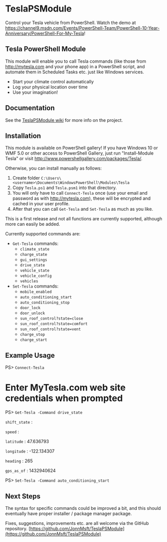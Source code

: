 # TeslaPSModule

Control your Tesla vehicle from PowerShell. Watch the demo at https://channel9.msdn.com/Events/PowerShell-Team/PowerShell-10-Year-Anniversary/PowerShell-For-My-Tesla!

## Tesla PowerShell Module

This module will enable you to call Tesla commands (like those from http://mytesla.com and your phone app) in a PowerShell script, and automate them in Scheduled Tasks etc. just like Windows services.

- Start your climate control automatically
- Log your physical location over time
- Use your imagination!

## Documentation

See the [TeslaPSModule wiki](https://github.com/JonnMsft/TeslaPSModule/wiki) for more info on the project.

## Installation

This module is available on PowerShell gallery! If you have Windows 10 or WMF 5.0 or other access to PowerShell Gallery, just run "Install-Module Tesla" or visit http://www.powershellgallery.com/packages/Tesla/.

Otherwise, you can install manually as follows:

1. Create folder `C:\Users\<username>\Documents\WindowsPowerShell\Modules\Tesla` 
2. Copy `Tesla.ps1` and `Tesla.psm1` into that directory. 
3. You will only have to call `Connect-Tesla` once (use your email and password as with http://mytesla.com), these will be encrypted and cached in your user profile. 
4. After that you can call `Get-Tesla` and `Set-Tesla` as much as you like.

This is a first release and not all functions are currently supported, although more can easily be added. 

Currently supported commands are:

- `Get-Tesla` commands:
	- `climate_state`
	- `charge_state`
	- `gui_settings`
	- `drive_state`
	- `vehicle_state`
	- `vehicle_config`
	- `vehicles`
- `Set-Tesla` commands: 
	- `mobile_enabled`
	- `auto_conditioning_start`
	- `auto_conditioning_stop`
	- `door_lock`
	- `door_unlock`
	- `sun_roof_control?state=close`
	- `sun_roof_control?state=comfort`
	- `sun_roof_control?state=vent`
	- `charge_stop`
	- `charge_start`

## Example Usage

PS> `Connect-Tesla`

 # Enter MyTesla.com web site credentials when prompted


PS> `Get-Tesla -Command drive_state`

`shift_state` :
 
`speed`       :

`latitude`    : 47.636793

`longitude`   : -122.134307

`heading`     : 265

`gps_as_of`   : 1432940624


PS> `Set-Tesla -Command auto_conditioning_start`


## Next Steps

The syntax for specific commands could be improved a bit, and this should eventually have proper installer / package manager package.

Fixes, suggestions, improvements etc. are all welcome via the GitHub repository.
[https://github.com/JonnMsft/TeslaPSModule](https://github.com/JonnMsft/TeslaPSModule)
